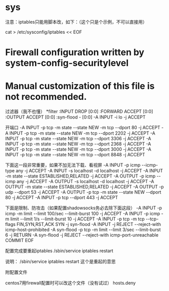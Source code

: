 # sys

注意：iptables只能用脚本改，如下：（这个只是个示例，不可以直接用）

cat > /etc/sysconfig/iptables << EOF
# Firewall configuration written by system-config-securitylevel
# Manual customization of this file is not recommended.

过滤器（我不也懂）
*filter
:INPUT DROP [0:0]
:FORWARD ACCEPT [0:0]
:OUTPUT ACCEPT [0:0]
:syn-flood - [0:0]
-A INPUT -i lo -j ACCEPT

开端口
-A INPUT -p tcp -m state --state NEW -m tcp --dport 80 -j ACCEPT
-A INPUT -p tcp -m state --state NEW -m tcp --dport 2202 -j ACCEPT
-A INPUT -p tcp -m state --state NEW -m tcp --dport 3306 -j ACCEPT
-A INPUT -p tcp -m state --state NEW -m tcp --dport 2368 -j ACCEPT
-A INPUT -p tcp -m state --state NEW -m tcp --dport 3000 -j ACCEPT
-A INPUT -p tcp -m state --state NEW -m tcp --dport 8848 -j ACCEPT

下面这一段非常重要，如果不加无法下载、看视屏
-A INPUT -p icmp --icmp-type any -j ACCEPT
-A INPUT -s localhost -d localhost -j ACCEPT
-A INPUT -m state --state ESTABLISHED,RELATED -j ACCEPT
-A OUTPUT -p icmp --icmp any -j ACCEPT
-A OUTPUT -s localhost -d localhost -j ACCEPT
-A OUTPUT -m state --state ESTABLISHED,RELATED -j ACCEPT
-A OUTPUT -p udp --dport 53 -j ACCEPT
-A OUTPUT -p tcp -m state --state NEW --dport 80 -j ACCEPT
-A INPUT -p tcp --dport 443 -j ACCEPT

下面是限制、防攻击（如果配置shadowsocks务必去除下面这段）
-A INPUT -p icmp -m limit --limit 100/sec --limit-burst 100 -j ACCEPT
-A INPUT -p icmp -m limit --limit 1/s --limit-burst 10 -j ACCEPT
-A INPUT -p tcp -m tcp --tcp-flags FIN,SYN,RST,ACK SYN -j syn-flood
-A INPUT -j REJECT --reject-with icmp-host-prohibited
-A syn-flood -p tcp -m limit --limit 3/sec --limit-burst 6 -j RETURN
-A syn-flood -j REJECT --reject-with icmp-port-unreachable
COMMIT
EOF

配置完成要重起iptables
/sbin/service iptables restart

说明：
/sbin/service iptables restart 这个是重起的意思

附配置文件

centos7用firewall配置时可以改这个文件（没有试过）
hosts.deny

